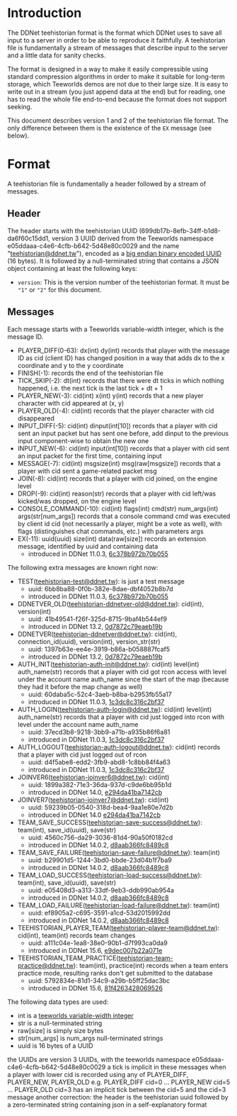 Introduction
============

The DDNet teehistorian format is the format which DDNet uses to save all input
to a server in order to be able to reproduce it faithfully. A teehistorian file
is fundamentally a stream of messages that describe input to the server and a
little data for sanity checks.

The format is designed in a way to make it easily compressible using standard
compression algorithms in order to make it suitable for long-term storage,
which Teeworlds demos are not due to their large size. It is easy to write out
in a stream (you just append data at the end) but for reading, one has to read
the whole file end-to-end because the format does not support seeking.

This document describes version 1 and 2 of the teehistorian file format. The
only difference between them is the existence of the `EX` message (see below).


Format
======

A teehistorian file is fundamentally a header followed by a stream of messages.


Header
------

The header starts with the teehistorian UUID
(699db17b-8efb-34ff-b1d8-da6f60c15dd1, version 3 UUID derived from the
Teeworlds namespace e05ddaaa-c4e6-4cfb-b642-5d48e80c0029 and the name
"teehistorian@ddnet.tw"), encoded as a [big endian binary encoded
UUID](https://en.wikipedia.org/w/index.php?title=Universally_unique_identifier&oldid=844235295#Encoding)
(16 bytes). It is followed by a null-terminated string that contains a JSON
object containing at least the following keys:

* `version`: This is the version number of the teehistorian format. It must be
  `"1"` or `"2"` for this document.

Messages
--------

Each message starts with a Teeworlds variable-width integer, which is the
message ID.

* PLAYER_DIFF(0-63): dx(int) dy(int) records that player with the message ID as cid (client ID) has changed position in a way that adds dx to the x coordinate and y to the y coordinate
* FINISH(-1): records the end of the teehistorian file
* TICK_SKIP(-2): dt(int) records that there were dt ticks in which nothing happened, i.e. the next tick is the last tick + dt + 1
* PLAYER_NEW(-3): cid(int) x(int) y(int) records that a new player character with cid appeared at (x, y)
* PLAYER_OLD(-4): cid(int) records that the player character with cid disappeared
* INPUT_DIFF(-5): cid(int) dinput(int[10]) records that a player with cid sent an input packet but has sent one before, add dinput to the previous input component-wise to obtain the new one
* INPUT_NEW(-6): cid(int) input(int[10]) records that a player with cid sent an input packet for the first time, containing input
* MESSAGE(-7): cid(int) msgsize(int) msg(raw[msgsize]) records that a player with cid sent a game-related packet msg
* JOIN(-8): cid(int) records that a player with cid joined, on the engine level
* DROP(-9): cid(int) reason(str) records that a player with cid left/was kicked/was dropped, on the engine level
* CONSOLE_COMMAND(-10): cid(int) flags(int) cmd(str) num_args(int) args(str[num_args]) records that a console command cmd was executed by client id cid (not necessarily a player, might be a vote as well), with flags (distinguishes chat commands, etc.) with parameters args
* EX(-11): uuid(uuid) size(int) data(raw[size]) records an extension message, identified by uuid and containing data
  * introduced in DDNet 11.0.3, [6c378b972b70b055](https://github.com/ddnet/ddnet/commit/6c378b972b70b0556d3b434b26baa0b9ffe490f1)

The following extra messages are known right now:
* TEST(teehistorian-test@ddnet.tw): is just a test message
  * uuid: 6bb8ba88-0f0b-382e-8dae-dbf4052b8b7d
  * introduced in DDNet 11.0.3, [6c378b972b70b055](https://github.com/ddnet/ddnet/commit/6c378b972b70b0556d3b434b26baa0b9ffe490f1)
* DDNETVER_OLD(teehistorian-ddnetver-old@ddnet.tw): cid(int), version(int)
  * uuid: 41b49541-f26f-325d-8715-9baf4b544ef9
  * introduced in DDNet 13.2, [0d7872c79eaeb19b](https://github.com/ddnet/ddnet/commit/0d7872c79eaeb19b3fd08c39c013a1043db1fd9b)
* DDNETVER(teehistorian-ddnetver@ddnet.tw): cid(int), connection_id(uuid), version(int), version_str(str)
  * uuid: 1397b63e-ee4e-3919-b86a-b058887fcaf5
  * introduced in DDNet 13.2, [0d7872c79eaeb19b](https://github.com/ddnet/ddnet/commit/0d7872c79eaeb19b3fd08c39c013a1043db1fd9b)
* AUTH_INIT(teehistorian-auth-init@ddnet.tw): cid(int) level(int) auth_name(str) records that a player with cid got rcon access with level under the account name auth_name since the start of the map (because they had it before the map change as well)
  * uuid: 60daba5c-52c4-3aeb-b8ba-b2953fb55a17
  * introduced in DDNet 11.0.3, [1c3dc8c316c2bf37](https://github.com/ddnet/ddnet/commit/1c3dc8c316c2bf37b94814d390c1c214422d46a9)
* AUTH_LOGIN(teehistorian-auth-login@ddnet.tw): cid(int) level(int) auth_name(str) records that a player with cid just logged into rcon with level under the account name auth_name
  * uuid: 37ecd3b8-9218-3bb9-a71b-a935b86f6a81
  * introduced in DDNet 11.0.3, [1c3dc8c316c2bf37](https://github.com/ddnet/ddnet/commit/1c3dc8c316c2bf37b94814d390c1c214422d46a9)
* AUTH_LOGOUT(teehistorian-auth-logout@ddnet.tw): cid(int) records that a player with cid just logged out of rcon
  * uuid: d4f5abe8-edd2-3fb9-abd8-1c8bb84f4a63
  * introduced in DDNet 11.0.3, [1c3dc8c316c2bf37](https://github.com/ddnet/ddnet/commit/1c3dc8c316c2bf37b94814d390c1c214422d46a9)
* JOINVER6(teehistorian-joinver6@ddnet.tw): cid(int)
  * uuid: 1899a382-71e3-36da-937d-c9de6bb95b1d
  * introduced in DDNet 14.0, [e294da41ba7142cb](https://github.com/ddnet/ddnet/commit/e294da41ba7142cb583a5dd2eab45af2ec9a8447)
* JOINVER7(teehistorian-joinver7@ddnet.tw): cid(int)
  * uuid: 59239b05-0540-318d-bea4-9aa1e80e7d2b
  * introduced in DDNet 14.0 [e294da41ba7142cb](https://github.com/ddnet/ddnet/commit/e294da41ba7142cb583a5dd2eab45af2ec9a8447)
* TEAM_SAVE_SUCCESS(teehistorian-save-success@ddnet.tw): team(int), save_id(uuid), save(str)
  * uuid: 4560c756-da29-3036-81d4-90a50f0182cd
  * introduced in DDNet 14.0.2, [d8aab366fc8489c8](https://github.com/ddnet/ddnet/commit/d8aab366fc8489c8cba4c77d73a6a7bfcce83bbc)
* TEAM_SAVE_FAILURE(teehistorian-save-failure@ddnet.tw): team(int)
  * uuid: b29901d5-1244-3bd0-bbde-23d04b1f7ba9
  * introduced in DDNet 14.0.2, [d8aab366fc8489c8](https://github.com/ddnet/ddnet/commit/d8aab366fc8489c8cba4c77d73a6a7bfcce83bbc)
* TEAM_LOAD_SUCCESS(teehistorian-load-success@ddnet.tw): team(int), save_id(uuid), save(str)
  * uuid: e05408d3-a313-33df-9eb3-ddb990ab954a
  * introduced in DDNet 14.0.2, [d8aab366fc8489c8](https://github.com/ddnet/ddnet/commit/d8aab366fc8489c8cba4c77d73a6a7bfcce83bbc)
* TEAM_LOAD_FAILURE(teehistorian-load-failure@ddnet.tw): team(int)
  * uuid: ef8905a2-c695-3591-a1cd-53d2015992dd
  * introduced in DDNet 14.0.2, [d8aab366fc8489c8](https://github.com/ddnet/ddnet/commit/d8aab366fc8489c8cba4c77d73a6a7bfcce83bbc)
* TEEHISTORIAN_PLAYER_TEAM(teehistorian-player-team@ddnet.tw): cid(int), team(int) records team changes
  * uuid: a111c04e-1ea8-38e0-90b1-d7f993ca0da9
  * introduced in DDNet 15.6, [e9dec007b22a071e](https://github.com/ddnet/ddnet/commit/e9dec007b22a071e9d104682955c952633455c27)
* TEEHISTORIAN_TEAM_PRACTICE(teehistorian-team-practice@ddnet.tw): team(int), practice(int) records when a team enters practice mode, resulting ranks don't get submitted to the database
  * uuid: 5792834e-81d1-34c9-a29b-b5ff25dac3bc
  * introduced in DDNet 15.6, [81f4263428069526](https://github.com/ddnet/ddnet/commit/81f426342806952603a2d28290279e0a7107db5b)

The following data types are used:
* int is a [teeworlds variable-width integer](int.md)
* str is a null-terminated string
* raw[size] is simply size bytes
* str[num_args] is num_args null-terminated strings
* uuid is 16 bytes of a UUID

the UUIDs are version 3 UUIDs, with the teeworlds namespace e05ddaaa-c4e6-4cfb-b642-5d48e80c0029
a tick is implicit in these messages when a player with lower cid is recorded using any of PLAYER_DIFF, PLAYER_NEW, PLAYER_OLD
e.g.
PLAYER_DIFF cid=0 … PLAYER_NEW cid=5 … PLAYER_OLD cid=3 has an implicit tick between the cid=5 and the cid=3 message
another correction:
the header is the teehistorian uuid followed by a zero-terminated string containing json in a self-explanatory format
